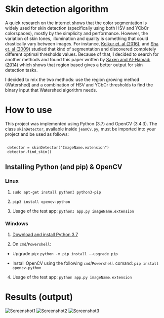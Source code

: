 # Skin detection algorithm

A quick research on the internet shows that the color segmentation is widely used for skin detection (specifically using both HSV and YCbCr colorspaces), mostly by the simplicity and performance. However, the variation of skin tones, illumination and quality is something that could drastically vary between images. For instance, [Kolkur et. al (2016)](https://arxiv.org/ftp/arxiv/papers/1708/1708.02694.pdf),  and [Sha et. al (2009)](https://www.researchgate.net/publication/221365117_Combinatorial_Color_Space_Models_for_Skin_Detection_in_Sub-continental_Human_Images) studied that kind of segmentation and discovered completely different optimal thresholds values. Because of that, I decided to search for another methods and found this paper written by [Saxen and Al-Hamadi (2014)](https://www.researchgate.net/publication/267642008_COLOR-BASED_SKIN_SEGMENTATION_AN_EVALUATION_OF_THE_STATE_OF_THE_ART) which shows that region based gives a better output for skin detection tasks.

I decided to mix the two methods: use the region growing method (Watershed) and a combination of HSV and YCbCr thresholds to find the binary input that Watershed algorithm needs. 


# How to use

This project was implemented using Python (3.7) and OpenCV (3.4.3). The class `skinDetector`, available inside `jeanCV.py`, must be imported into your project and be used as follows:

```from jeanCV import skinDetector 

 detector = skinDetector("ImageName.extension")
 detector.find_skin()
```

## Installing Python (and pip) & OpenCV

### Linux 

1. `sudo apt-get install python3 python3-pip`

2. `pip3 install opencv-python` 

3. Usage of the test app: `python3 app.py imageName.extension`
 

### Windows 

1. [Download and install Python 3.7](https://www.python.org/ftp/python/3.7.0/python-3.7.0.exe)

2. On `cmd`/`Powershell`:
* Upgrade pip: `python -m pip install --upgrade pip`

* Install OpenCV using the following `cmd`/`Powershell` comand: `pip install opencv-python`

4. Usage of the test app: `python app.py imageName.extension`


# Results (output)

![Screenshot1](https://i.imgur.com/9ulj5Fw.png)
![Screenshot2](https://i.imgur.com/iLMyYyc.png)
![Screenshot3](https://i.imgur.com/lnoUDpe.png)
